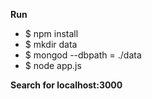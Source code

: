 <b>Run</b>
<ul>
<li>$ npm install</li>
<li>$ mkdir data</li>
<li>$ mongod --dbpath = ./data</li> 
<li>$ node app.js</li>
</ul>
<b>Search for localhost:3000</b>
